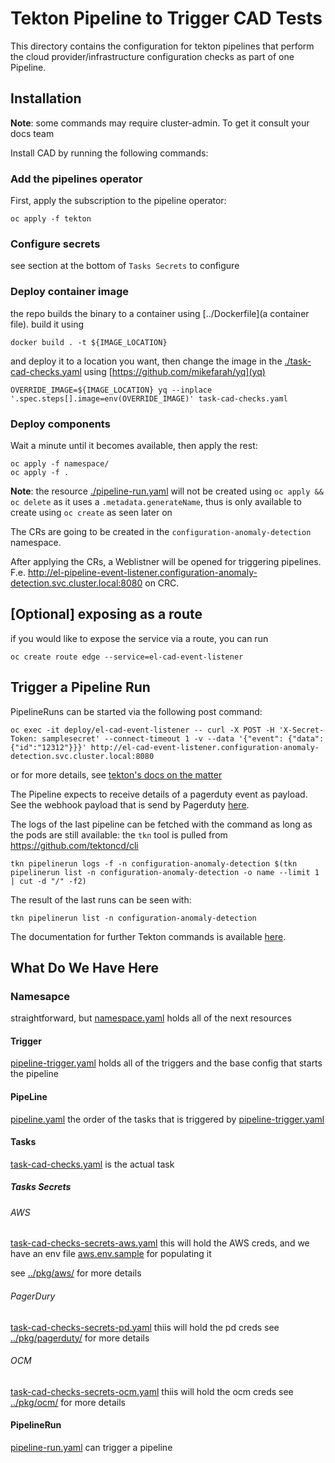 # Tekton Pipeline to Trigger CAD Tests

This directory contains the configuration for tekton pipelines that perform the cloud provider/infrastructure configuration checks as part of one Pipeline.

## Installation

**Note**: some commands may require cluster-admin. To get it consult your docs team

Install CAD by running the following commands:

### Add the pipelines operator
First, apply the subscription to the pipeline operator:

```console
oc apply -f tekton
```

### Configure secrets
see section at the bottom of `Tasks Secrets` to configure

### Deploy container image
the repo builds the binary to a container using [../Dockerfile](a container file). build it using

```console
docker build . -t ${IMAGE_LOCATION}
```
and deploy it to a location you want, then change the image in the [./task-cad-checks.yaml](./task-cad-checks.yaml) using [https://github.com/mikefarah/yq](yq)
```console
OVERRIDE_IMAGE=${IMAGE_LOCATION} yq --inplace '.spec.steps[].image=env(OVERRIDE_IMAGE)' task-cad-checks.yaml
```

### Deploy components
Wait a minute until it becomes available, then apply the rest:

```console
oc apply -f namespace/
oc apply -f .
```
**Note**: the resource [./pipeline-run.yaml](./pipeline-run.yaml) will not be created using `oc apply && oc delete` as it uses a `.metadata.generateName`, thus is only available to create using `oc create` as seen later on

The CRs are going to be created in the `configuration-anomaly-detection` namespace.

After applying the CRs, a Weblistner will be opened for triggering pipelines. F.e. http://el-pipeline-event-listener.configuration-anomaly-detection.svc.cluster.local:8080 on CRC.

## [Optional] exposing as a route

if you would like to expose the service via a route, you can run
```
oc create route edge --service=el-cad-event-listener
```

## Trigger a Pipeline Run

PipelineRuns can be started via the following post command:

```console
oc exec -it deploy/el-cad-event-listener -- curl -X POST -H 'X-Secret-Token: samplesecret' --connect-timeout 1 -v --data '{"event": {"data": {"id":"12312"}}}' http://el-cad-event-listener.configuration-anomaly-detection.svc.cluster.local:8080
```

or for more details, see [tekton's docs on the matter](https://github.com/tektoncd/triggers/tree/main/examples#invoking-the-triggers-locally)

The Pipeline expects to receive details of a pagerduty event as payload. See the webhook payload that is send by Pagerduty [here](https://developer.pagerduty.com/docs/ZG9jOjExMDI5NTkw-v3-overview#webhook-payload).


The logs of the last pipeline can be fetched with the command as long as the pods are still available:
the `tkn` tool is pulled from https://github.com/tektoncd/cli

```console
tkn pipelinerun logs -f -n configuration-anomaly-detection $(tkn pipelinerun list -n configuration-anomaly-detection -o name --limit 1 | cut -d "/" -f2)
```

The result of the last runs can be seen with:

```console
tkn pipelinerun list -n configuration-anomaly-detection 
```

The documentation for further Tekton commands is available [here](https://docs.openshift.com/container-platform/4.4/cli_reference/tkn_cli/op-tkn-reference.html).

## What Do We Have Here
### Namesapce
straightforward, but [namespace.yaml](./namespace.yaml) holds all of the next resources
#### Trigger
[pipeline-trigger.yaml](./pipeline-trigger.yaml) holds all of the triggers and the base config that starts the pipeline
#### PipeLine
[pipeline.yaml](./pipeline.yaml) the order of the tasks that is triggered by [pipeline-trigger.yaml](./pipeline-trigger.yaml)
#### Tasks
[task-cad-checks.yaml](./task-cad-checks.yaml) is the actual task
##### Tasks Secrets
###### AWS
[task-cad-checks-secrets-aws.yaml](./task-cad-checks-secrets-aws.yaml) this will hold the AWS creds, and we have an env file [aws.env.sample](./aws.env.sample) for populating it

see [../pkg/aws/](../pkg/aws/) for more details

###### PagerDury
[task-cad-checks-secrets-pd.yaml](./task-cad-checks-secrets-pd.yaml) thiis will hold the pd creds
see [../pkg/pagerduty/](../pkg//pagerduty/) for more details

###### OCM
[task-cad-checks-secrets-ocm.yaml](./task-cad-checks-secrets-ocm.yaml) thiis will hold the ocm creds
see [../pkg/ocm/](../pkg/ocm/) for more details

#### PipelineRun
[pipeline-run.yaml](./pipeline-run.yaml) can trigger a pipeline
